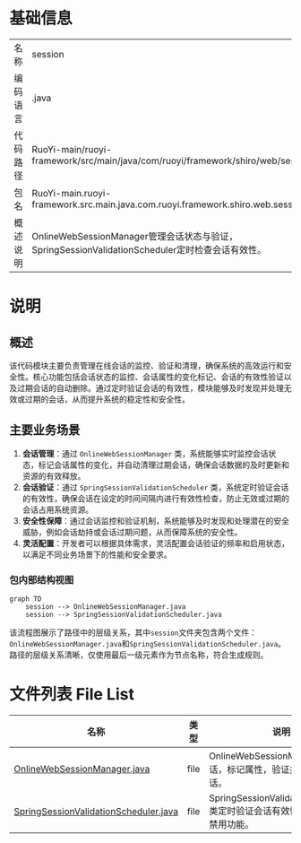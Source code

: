# 基础信息

|      |      |
|------|------|
| 名称 | session |
| 编码语言 | .java |
| 代码路径 | RuoYi-main/ruoyi-framework/src/main/java/com/ruoyi/framework/shiro/web/session |
| 包名 | RuoYi-main.ruoyi-framework.src.main.java.com.ruoyi.framework.shiro.web.session |
| 概述说明 | OnlineWebSessionManager管理会话状态与验证，SpringSessionValidationScheduler定时检查会话有效性。 |

# 说明

## 概述
该代码模块主要负责管理在线会话的监控、验证和清理，确保系统的高效运行和安全性。核心功能包括会话状态的监控、会话属性的变化标记、会话的有效性验证以及过期会话的自动删除。通过定时验证会话的有效性，模块能够及时发现并处理无效或过期的会话，从而提升系统的稳定性和安全性。

## 主要业务场景
1. **会话管理**：通过 `OnlineWebSessionManager` 类，系统能够实时监控会话状态，标记会话属性的变化，并自动清理过期会话，确保会话数据的及时更新和资源的有效释放。
2. **会话验证**：通过 `SpringSessionValidationScheduler` 类，系统定时验证会话的有效性，确保会话在设定的时间间隔内进行有效性检查，防止无效或过期的会话占用系统资源。
3. **安全性保障**：通过会话监控和验证机制，系统能够及时发现和处理潜在的安全威胁，例如会话劫持或会话过期问题，从而保障系统的安全性。
4. **灵活配置**：开发者可以根据具体需求，灵活配置会话验证的频率和启用状态，以满足不同业务场景下的性能和安全要求。


### 包内部结构视图

```mermaid
graph TD
    session --> OnlineWebSessionManager.java
    session --> SpringSessionValidationScheduler.java
```

该流程图展示了路径中的层级关系，其中`session`文件夹包含两个文件：`OnlineWebSessionManager.java`和`SpringSessionValidationScheduler.java`。路径的层级关系清晰，仅使用最后一级元素作为节点名称，符合生成规则。

# 文件列表 File List

| 名称   | 类型  | 说明 |
|-------|------|-------------|
| [OnlineWebSessionManager.java](OnlineWebSessionManager.md) | file | OnlineWebSessionManager管理会话，标记属性，验证并删除过期会话。 |
| [SpringSessionValidationScheduler.java](SpringSessionValidationScheduler.md) | file | SpringSessionValidationScheduler类定时验证会话有效性，支持启用和禁用功能。 |


